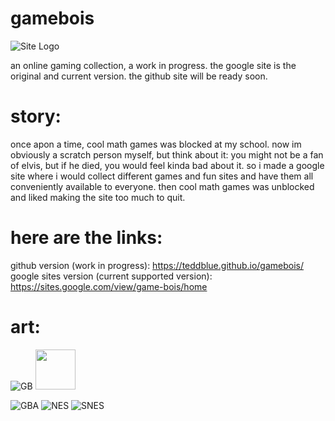 # gamebois
![Site Logo](https://github.com/teddblue/gamebois/blob/main/docs/assets/images/gameboislogo512.gif)

an online gaming collection, a work in progress. the google site is the original and current version. the github site will be ready soon.

# story:
once apon a time, cool math games was blocked at my school. now im obviously a scratch person myself, but think about it: you might not be a fan of elvis, but if he died, you would feel kinda bad about it. so i made a google site where i would collect different games and fun sites and have them all conveniently available to everyone. then cool math games was unblocked and  liked making the site too much to quit.

# here are the links:
github version (work in progress): https://teddblue.github.io/gamebois/
google sites version (current supported version): https://sites.google.com/view/game-bois/home

# art:
![GB](https://github.com/teddblue/gamebois/blob/main/docs/assets/images/GB-32x32.png)
<img src="https://github.com/teddblue/gamebois/blob/main/docs/assets/images/GB-32x32.png" width="64">

![GBA](https://github.com/teddblue/gamebois/blob/main/docs/assets/images/GBA-32x32.png)
![NES](https://github.com/teddblue/gamebois/blob/main/docs/assets/images/NES-32x32.png)
![SNES](https://github.com/teddblue/gamebois/blob/main/docs/assets/images/SNES-32x32.png)

